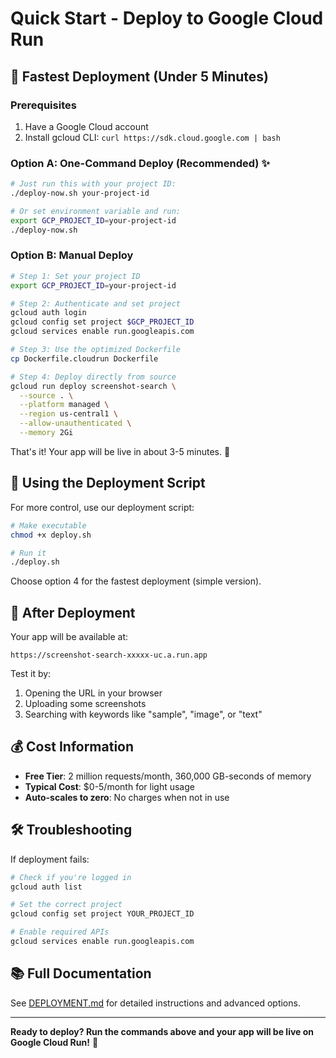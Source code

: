 # Quick Start - Deploy to Google Cloud Run

## 🚀 Fastest Deployment (Under 5 Minutes)

### Prerequisites
1. Have a Google Cloud account
2. Install gcloud CLI: `curl https://sdk.cloud.google.com | bash`

### Option A: One-Command Deploy (Recommended) ✨

```bash
# Just run this with your project ID:
./deploy-now.sh your-project-id

# Or set environment variable and run:
export GCP_PROJECT_ID=your-project-id
./deploy-now.sh
```

### Option B: Manual Deploy

```bash
# Step 1: Set your project ID
export GCP_PROJECT_ID=your-project-id

# Step 2: Authenticate and set project
gcloud auth login
gcloud config set project $GCP_PROJECT_ID
gcloud services enable run.googleapis.com

# Step 3: Use the optimized Dockerfile
cp Dockerfile.cloudrun Dockerfile

# Step 4: Deploy directly from source
gcloud run deploy screenshot-search \
  --source . \
  --platform managed \
  --region us-central1 \
  --allow-unauthenticated \
  --memory 2Gi
```

That's it! Your app will be live in about 3-5 minutes. 🎉

## 📱 Using the Deployment Script

For more control, use our deployment script:

```bash
# Make executable
chmod +x deploy.sh

# Run it
./deploy.sh
```

Choose option 4 for the fastest deployment (simple version).

## 🔗 After Deployment

Your app will be available at:
```
https://screenshot-search-xxxxx-uc.a.run.app
```

Test it by:
1. Opening the URL in your browser
2. Uploading some screenshots
3. Searching with keywords like "sample", "image", or "text"

## 💰 Cost Information

- **Free Tier**: 2 million requests/month, 360,000 GB-seconds of memory
- **Typical Cost**: $0-5/month for light usage
- **Auto-scales to zero**: No charges when not in use

## 🛠️ Troubleshooting

If deployment fails:

```bash
# Check if you're logged in
gcloud auth list

# Set the correct project
gcloud config set project YOUR_PROJECT_ID

# Enable required APIs
gcloud services enable run.googleapis.com
```

## 📚 Full Documentation

See [DEPLOYMENT.md](./DEPLOYMENT.md) for detailed instructions and advanced options.

---
**Ready to deploy? Run the commands above and your app will be live on Google Cloud Run!** 🚀
